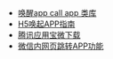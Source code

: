 - [唤醒app call app 类库](https://github.com/suanmei/callapp-lib)
- [H5唤起APP指南](https://suanmei.github.io/2018/08/23/h5_call_app/)
- [腾讯应用宝微下载](https://wiki.open.qq.com/index.php?title=mobile/%E5%BA%94%E7%94%A8%E5%AE%9D%E5%BE%AE%E4%B8%8B%E8%BD%BD)
- [微信内网页跳转APP功能](https://developers.weixin.qq.com/doc/oplatform/Mobile_App/WeChat_H5_Launch_APP.html)